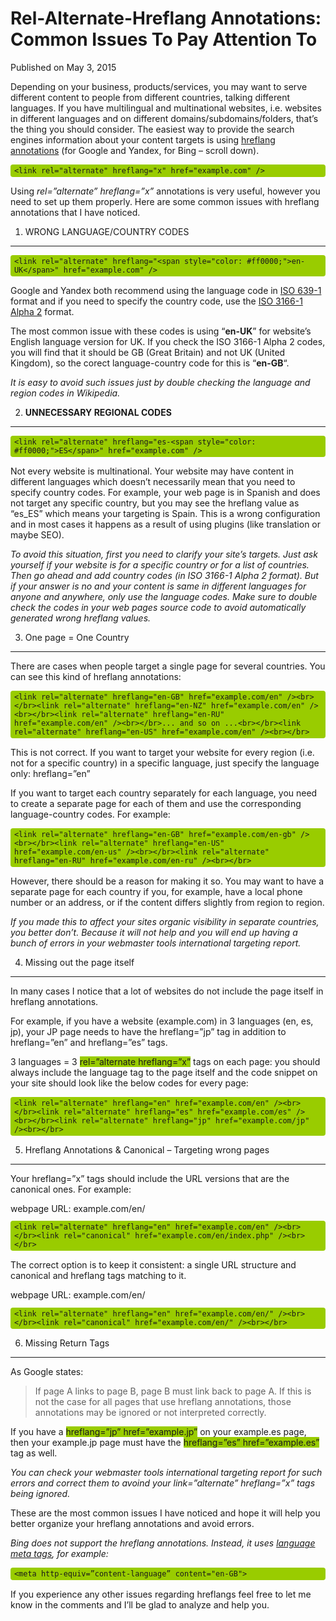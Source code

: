 # Rel-Alternate-Hreflang Annotations: Common Issues To Pay Attention To

Published on May 3, 2015

Depending on your business, products/services, you may want to serve different content to people from different countries, talking different languages. If you have multilingual and multinational websites, i.e. websites in different languages and on different domains/subdomains/folders, that’s the thing you should consider. The easiest way to provide the search engines information about your content targets is using [hreflang annotations](https://support.google.com/webmasters/answer/189077?hl=en) (for Google and Yandex, for Bing – scroll down).

`<link rel="alternate" hreflang="x" href="example.com" />`

Using *rel=”alternate” hreflang=”x”* annotations is very useful, however you need to set up them properly. Here are some common issues with hreflang annotations that I have noticed.

1. WRONG LANGUAGE/COUNTRY CODES
-------------------------------

`<link rel="alternate" hreflang="<span style="color: #ff0000;">en-UK</span>" href="example.com" />`

Google and Yandex both recommend using the language code in [ISO 639-1](http://en.wikipedia.org/wiki/List_of_ISO_639-1_codes) format and if you need to specify the country code, use the [ISO 3166-1 Alpha 2](http://en.wikipedia.org/wiki/ISO_3166-1_alpha-2) format.

The most common issue with these codes is using “**en-UK**” for website’s English language version for UK. If you check the ISO 3166-1 Alpha 2 codes, you will find that it should be GB (Great Britain) and not UK (United Kingdom), so the corect language-country code for this is “**en-GB**“.

*It is easy to avoid such issues just by double checking the language and region codes in Wikipedia.*

2. **UNNECESSARY REGIONAL CODES**
---------------------------------

`<link rel="alternate" hreflang="es-<span style="color: #ff0000;">ES</span>" href="example.com" />`

Not every website is multinational. Your website may have content in different languages which doesn’t necessarily mean that you need to specify country codes. For example, your web page is in Spanish and does not target any specific country, but you may see the hreflang value as “es\_ES” which means your targeting is Spain. This is a wrong configuration and in most cases it happens as a result of using plugins (like translation or maybe SEO).

*To avoid this situation, first you need to clarify your site’s targets. Just ask yourself if your website is for a specific country or for a list of countries. Then go ahead and add country codes (in ISO 3166-1 Alpha 2 format). But if your answer is no and your content is same in different languages for anyone and anywhere, only use the language codes. Make sure to double check the codes in your web pages source code to avoid automatically generated wrong hreflang values.*

3. One page = One Country
-------------------------

There are cases when people target a single page for several countries. You can see this kind of hreflang annotations:

`<link rel="alternate" hreflang="en-GB" href="example.com/en" /><br></br><link rel="alternate" hreflang="en-NZ" href="example.com/en" /><br></br><link rel="alternate" hreflang="en-RU" href="example.com/en" /><br></br>... and so on ...<br></br><link rel="alternate" hreflang="en-US" href="example.com/en" /><br></br>`

This is not correct. If you want to target your website for every region (i.e. not for a specific country) in a specific language, just specify the language only: hreflang=”en”

If you want to target each country separately for each language, you need to create a separate page for each of them and use the corresponding language-country codes. For example:

`<link rel="alternate" hreflang="en-GB" href="example.com/en-gb" /><br></br><link rel="alternate" hreflang="en-US" href="example.com/en-us" /><br></br><link rel="alternate" hreflang="en-RU" href="example.com/en-ru" /><br></br>`

However, there should be a reason for making it so. You may want to have a separate page for each country if you, for example, have a local phone number or an address, or if the content differs slightly from region to region.

*If you made this to affect your sites organic visibility in separate countries, you better don’t. Because it will not help and you will end up having a bunch of errors in your webmaster tools international targeting report.*

4. Missing out the page itself
------------------------------

In many cases I notice that a lot of websites do not include the page itself in hreflang annotations.

For example, if you have a website (example.com) in 3 languages (en, es, jp), your JP page needs to have the hreflang=”jp” tag in addition to hreflang=”en” and hreflang=”es” tags.

3 languages = 3 <span style="background-color: #99cc00;">rel=”alternate hreflang=”x”</span> tags on each page: you should always include the language tag to the page itself and the code snippet on your site should look like the below codes for every page:

`<link rel="alternate" hreflang="en" href="example.com/en" /><br></br><link rel="alternate" hreflang="es" href="example.com/es" /><br></br><link rel="alternate" hreflang="jp" href="example.com/jp" /><br></br>`

5. Hreflang Annotations & Canonical – Targeting wrong pages
-----------------------------------------------------------

Your hreflang=”x” tags should include the URL versions that are the canonical ones. For example:

webpage URL: example.com/en/  
`<link rel="alternate" hreflang="en" href="example.com/en" /><br></br><link rel="canonical" href="example.com/en/index.php" /><br></br>`

The correct option is to keep it consistent: a single URL structure and canonical and hreflang tags matching to it.

webpage URL: example.com/en/  
`<link rel="alternate" hreflang="en" href="example.com/en/" /><br></br><link rel="canonical" href="example.com/en/" /><br></br>`

6. Missing Return Tags
----------------------

As Google states:

> <span class="s1">If page A links to page B, page B must link back to page A. If this is not the case for all pages that use hreflang annotations, those annotations may be ignored or not interpreted correctly.</span>

If you have a <span style="background-color: #99cc00;">hreflang=”jp” href=”example.jp”</span> on your example.es page, then your example.jp page must have the <span style="background-color: #99cc00;">hreflang=”es” href=”example.es”</span> tag as well.

*You can check your webmaster tools international targeting report for such errors and correct them to avoind your link=”alternate” hreflang=”x” tags being ignored.*

These are the most common issues I have noticed and hope it will help you better organize your hreflang annotations and avoid errors.

*Bing does not support the hreflang annotations. Instead, it uses [language meta tags](http://blogs.bing.com/webmaster/2011/03/01/how-to-tell-bing-your-websites-country-and-language/), for example:*

`<meta http-equiv=”content-language” content="en-GB">`

If you experience any other issues regarding hreflangs feel free to let me know in the comments and I’ll be glad to analyze and help you.

<style>
code { display: block; margin: 1em 0; background: #99cc00; padding: .25em .5em; border-radius: 4px; }<br />
</style>
	